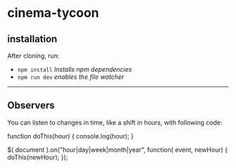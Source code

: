 # cinema-tycoon

## installation
After cloning, run: 
 
 - `npm install` _Installs npm dependencies_
 - `npm run dev` _enables the file watcher_
 
___

## Observers
You can listen to changes in time, like a shift in hours, with following code:

function doThis(hour) {
    console.log(hour);
}

$( document ).on("hour|day|week|month|year", function( event, newHour) {
    doThis(newHour);
});
